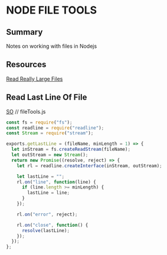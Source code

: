 # NODE FILE TOOLS

## Summary

Notes on working with files in Nodejs

## Resources

[Read Really Large Files](https://itnext.io/using-node-js-to-read-really-really-large-files-pt-1-d2057fe76b33)

## Read Last Line Of File

[SO](https://stackoverflow.com/questions/40107433/read-last-line-of-a-large-file-with-nodejs)
// fileTools.js

```javascript
const fs = require("fs");
const readline = require("readline");
const Stream = require("stream");

exports.getLastLine = (fileName, minLength = 1) => {
  let inStream = fs.createReadStream(fileName);
  let outStream = new Stream();
  return new Promise((resolve, reject) => {
    let rl = readline.createInterface(inStream, outStream);

    let lastLine = "";
    rl.on("line", function(line) {
      if (line.length >= minLength) {
        lastLine = line;
      }
    });

    rl.on("error", reject);

    rl.on("close", function() {
      resolve(lastLine);
    });
  });
};
```
